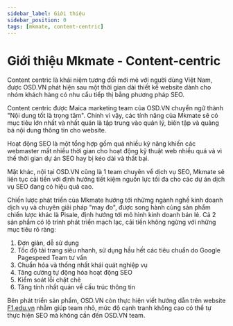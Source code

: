 ```yaml
---
sidebar_label: Giới thiệu
sidebar_position: 0
tags: [mkmate, content-centric]
---
```


# Giới thiệu Mkmate - Content-centric
Content centric là khái niệm tương đối mới mẻ với người dùng Việt Nam, được OSD.VN phát hiện sau một thời gian dài thiết kế website dành cho nhóm khách hàng có nhu cầu tiếp thị bằng phương pháp SEO.

Content centric được Maica marketing team của OSD.VN chuyển ngữ thành "Nội dung tốt là trọng tâm". Chính vì vậy, các tính năng của Mkmate sẽ có mục tiêu lớn nhất và nhất quán là tập trung vào quản lý, biên tập và quảng bá nội dung thông tin cho website.

Hoạt động SEO là một tổng hợp gồm quá nhiều kỹ năng khiến các webmaster mất nhiều thời gian cho hoạt động kỹ thuật web nhiều quá và vì thế thời gian dự án SEO hay bị kéo dài và thất bại.

Mặt khác, nội tại OSD.VN cũng là 1 team chuyên về dịch vụ SEO, Mkmate sẽ liên tục cải tiến với định hướng tiết kiệm nguồn lực tối đa cho các dự án dịch vụ SEO đang có hiệu quả cao. 

Chiến lược phát triển của Mkmate hướng tới nhữmg ngành nghề kinh doanh dịch vụ và chuyên giải pháp "may đo", được song hành cùng sản phẩm chiến lược khác là Pisale, định hướng tới mô hình kinh doanh bán lẻ. Cả 2 sản phẩm có lộ trình phát triển mạch lạc, cải tiến không ngừng với những mục tiêu rõ ràng:

1. Đơn giản, dễ sử dụng
2. Tốc độ tải trang siêu nhanh, sử dụng hầu hết các tiêu chuẩn do Google Pagespeed Team tư vấn
3. Chuẩn hóa và thống nhất khái quát nghiệp vụ
4. Tăng cường tự động hóa hoạt động SEO
5. Kiểm soát lỗi chặt chẽ
7. Tăng tính nhất quán về cấu trúc thông tin

Bên phát triển sản phẩm, OSD.VN còn thực hiện viết hướng dẫn trên website [F1.edu.vn](https://f1.edu.vn) nhằm giúp team nhỏ, mức độ cạnh tranh không cao có thể tự thực hiện SEO mà không cần đến OSD.VN team.